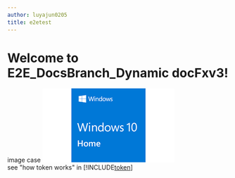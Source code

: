 ```yaml
---
author: luyajun0205
title: e2etest
---
```


# Welcome to E2E_DocsBranch_Dynamic docFxv3!

image case ![A fallback image](windows.jpg)  
see "how token works" in [!INCLUDE[token](token.md)]
